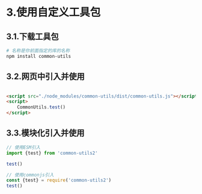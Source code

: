 # 3.使用自定义工具包

## 3.1.下载工具包

```bash
# 名称是你前面指定的库的名称
npm install common-utils
```

## 3.2.网页中引入并使用

```html

<script src="./node_modules/common-utils/dist/common-utils.js"></script>
<script>
    CommonUtils.test()
</script>
```


## 3.3.模块化引入并使用
```js
// 使用ESM引入
import {test} from 'common-utils2'

test()

// 使用commonjs引入
const {test} = require('common-utils2')
test()
```
